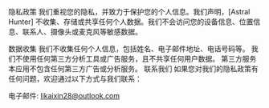 隐私政策
我们重视您的隐私，并致力于保护您的个人信息。我们声明，[Astral Hunter] 不收集、存储或共享任何个人数据。我们不会访问您的设备信息、位置信息、联系人、摄像头或麦克风等敏感数据。

数据收集
我们不收集任何个人信息，包括姓名、电子邮件地址、电话号码等。
我们不使用任何第三方分析工具或广告服务，且不共享任何用户数据。
第三方服务
本应用不包含任何第三方广告或分析服务。
联系我们
如果您对我们的隐私政策有任何问题，欢迎通过以下方式与我们联系：

电子邮件: likaixin28@outlook.com
